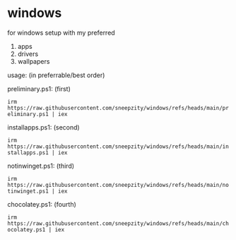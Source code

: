 # windows
for windows setup with my preferred
1. apps
2. drivers
3. wallpapers

usage: (in preferrable/best order)


preliminary.ps1: (first)

```irm https://raw.githubusercontent.com/sneepzity/windows/refs/heads/main/preliminary.ps1 | iex```

installapps.ps1: (second)

```irm https://raw.githubusercontent.com/sneepzity/windows/refs/heads/main/installapps.ps1 | iex```

notinwinget.ps1: (third)

```irm https://raw.githubusercontent.com/sneepzity/windows/refs/heads/main/notinwinget.ps1 | iex```

chocolatey.ps1: (fourth)

```irm https://raw.githubusercontent.com/sneepzity/windows/refs/heads/main/chocolatey.ps1 | iex```
